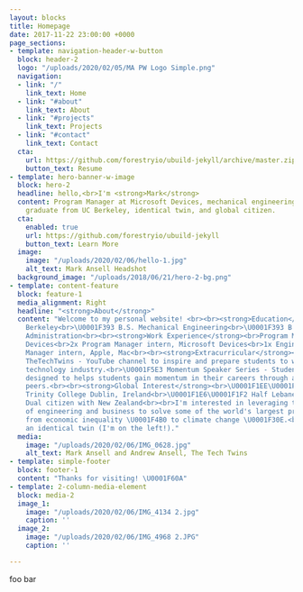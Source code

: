 ```yaml
---
layout: blocks
title: Homepage
date: 2017-11-22 23:00:00 +0000
page_sections:
- template: navigation-header-w-button
  block: header-2
  logo: "/uploads/2020/02/05/MA PW Logo Simple.png"
  navigation:
  - link: "/"
    link_text: Home
  - link: "#about"
    link_text: About
  - link: "#projects"
    link_text: Projects
  - link: "#contact"
    link_text: Contact
  cta:
    url: https://github.com/forestryio/ubuild-jekyll/archive/master.zip
    button_text: Resume
- template: hero-banner-w-image
  block: hero-2
  headline: hello,<br>I'm <strong>Mark</strong>
  content: Program Manager at Microsoft Devices, mechanical engineering and business
    graduate from UC Berkeley, identical twin, and global citizen.
  cta:
    enabled: true
    url: https://github.com/forestryio/ubuild-jekyll
    button_text: Learn More
  image:
    image: "/uploads/2020/02/06/hello-1.jpg"
    alt_text: Mark Ansell Headshot
  background_image: "/uploads/2018/06/21/hero-2-bg.png"
- template: content-feature
  block: feature-1
  media_alignment: Right
  headline: "<strong>About</strong>"
  content: "Welcome to my personal website! <br><br><strong>Education</strong><br>UC
    Berkeley<br>\U0001F393 B.S. Mechanical Engineering<br>\U0001F393 B.S. Business
    Administration<br><br><strong>Work Experience</strong><br>Program Manager, Microsoft
    Devices<br>2x Program Manager intern, Microsoft Devices<br>1x Engineering Program
    Manager intern, Apple, Mac<br><br><strong>Extracurricular</strong><br>\U0001F4F8
    TheTechTwins - YouTube channel to inspire and prepare students to work in the
    technology industry.<br>\U0001F5E3 Momentum Speaker Series - Student speaker series
    designed to helps students gain momentum in their careers through advice from
    peers.<br><br><strong>Global Interest</strong><br>\U0001F1EE\U0001F1EA Study abroad,
    Trinity College Dublin, Ireland<br>\U0001F1E6\U0001F1F2 Half Lebanese-Armenian<br>\U0001F1F3\U0001F1FF
    Dual citizen with New Zealand<br><br>I'm interested in leveraging the intersection
    of engineering and business to solve some of the world's largest problems, ranging
    from economic inequality \U0001F4B0 to climate change \U0001F30E.<br><br>I'm also
    an identical twin (I'm on the left!)."
  media:
    image: "/uploads/2020/02/06/IMG_0628.jpg"
    alt_text: Mark Ansell and Andrew Ansell, The Tech Twins
- template: simple-footer
  block: footer-1
  content: "Thanks for visiting! \U0001F60A"
- template: 2-column-media-element
  block: media-2
  image_1:
    image: "/uploads/2020/02/06/IMG_4134 2.jpg"
    caption: ''
  image_2:
    image: "/uploads/2020/02/06/IMG_4968 2.JPG"
    caption: ''

---
```

foo bar